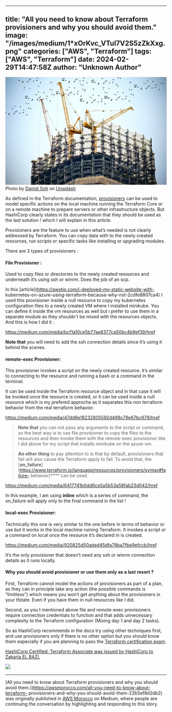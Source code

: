 
---
title: "All you need to know about Terraform provisioners and why you should avoid them."
image: "/images/medium/1*xOrKvc_VTuI7V2S5zZkXxg.png"
categories: ["AWS", "Terraform"]
tags: ["AWS", "Terraform"]
date: 2024-02-29T14:47:58Z
author: "Unknown Author"
---

![](/assets/images/medium/0*9Min-Ja3wAmWHp3l)Photo by [Danist
Soh](https://unsplash.com/@danist07?utm_source=unsplash&utm_medium=referral&utm_content=creditCopyText)
on
[Unsplash](https://unsplash.com/s/photos/infrastructure?utm_source=unsplash&utm_medium=referral&utm_content=creditCopyText)

As defined in the Terraform documentation,
[provisioners](https://www.terraform.io/language/resources/provisioners/syntax)
can be used to model specific actions on the local machine running the
Terraform Core or on a remote machine to prepare servers or other
infrastructure objects. But HashiCorp clearly states in its documentation that
they should be used as the last solution ! which I will explain in this
article.

Provisioners are the feature to use when what’s needed is not clearly
addressed by Terraform. You can copy data with to the newly created resources,
run scripts or specific tasks like installing or upgrading modules.

There are 3 types of provisioners :

#### File Provisioner :

Used to copy files or directories to the newly created resources and
underneath it’s using ssh or winrm. Does the job of an scp.

In this [article](https://awstip.com/i-deployed-my-static-website-with-
kubernetes-on-azure-using-terraform-because-why-not-2cdfe8807ca4) I used this
provisioner inside a null resource to copy my kubernetes configuration files
to a newly created VM where I installed minikube. You can define it inside the
vm resources as well but i prefer to use them in a separate module as they
shouldn't be mixed with the resources objects. And this is how I did it :

<https://medium.com/media/bcf1a10ce5b77ae8377ca50bc4b9ef39/href>

**Note that** you will need to add the ssh connection details since it’s using
it behind the scenes.

#### remote-exec Provisioner:

This provisioner invokes a script on the newly created resource. it’s similar
to connecting to the resource and running a bash or a command in the terminal.

It can be used inside the Terraform resource object and in that case it will
be invoked once the resource is created, or it can be used inside a null
resource which is my prefered approche as it separates this non terraform
behavior from the real terraform behavior.

<https://medium.com/media/47dd8e18232805592d498c79e67bc679/href>

> **Note that** you can not pass any arguments to the script or command, so
> the best way is to use file provisioner to copy the files to the resources
> and then invoke them with the remote-exec provisioner like I did above for
> my script that installs minikube on the azure-vm.

> **An other thing** to pay attention to is that by default, provisioners that
> fail will also cause the Terraform apply to fail. To avoid that, the
> [**on_failure**](https://www.terraform.io/language/resources/provisioners/syntax#failure-
> behavior)**** can be used.

<https://medium.com/media/6417741b0dd6ce5a5b53a58fab23d042/href>

In this example, I am using **inline** which is a series of command, the
on_failure will apply only to the final command in the list !

#### local-exec Provisioner:

Technically this one is very similar to the one before in terms of behavior or
use but it works in the local machine ruining Terraform. It invokes a script
or a command on local once the resource it’s declared in is created.

<https://medium.com/media/920825d50aded45dfa78ba7fbe9efccb/href>

It’s the only provisioner that doesn’t need any ssh or winrm connection
details as it runs locally.

#### Why you should avoid provisioner or use them only as a last resort ?

First, Terraform cannot model the actions of provisioners as part of a plan,
as they can in principle take any action (the possible commands is
“limitless”) which means you won’t get anything about the provisioners in your
tfstate. Even if you have them in null resources like I did.

Second, as you I mentioned above file and remote-exec provisioners require
connection credentials to function and that adds unnecessary complexity to the
Terraform configuration (Mixing day 1 and day 2 tasks).

So as HashiCorp recommends in the docs try using other techniques first, and
use provisioners only if there is no other option but you should know them
especially if you are planning to pass the [Terraform certification
exam](https://www.hashicorp.com/certification/terraform-associate).

[HashiCorp Certified: Terraform Associate was issued by HashiCorp to Zakaria
EL BAZI.](https://www.credly.com/badges/34394920-8cdf-47f8-a190-52ab447e3e0f)

![](/assets/images/medium/stat?event=post.clientViewed&referrerSource=full_rss&postId=22b5ef8d2db2)

* * *

[All you need to know about Terraform provisioners and why you should avoid
them.](https://awsmorocco.com/all-you-need-to-know-about-terraform-
provisioners-and-why-you-should-avoid-them-22b5ef8d2db2) was originally
published in [AWS Morocco](https://awsmorocco.com) on Medium, where people are
continuing the conversation by highlighting and responding to this story.

